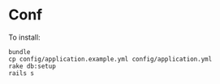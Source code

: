 Conf
====

To install:

```
bundle
cp config/application.example.yml config/application.yml
rake db:setup
rails s
```
